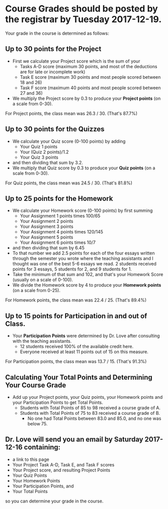 # Course Grades should be posted by the registrar by Tuesday 2017-12-19.

Your grade in the course is determined as follows:

## Up to 30 points for the Project

- First we calculate your Project score which is the sum of your 
    - Tasks A-D score (maximum 30 points, and most of the deductions are for late or incomplete work)
    - Task E score (maximum 30 points and most people scored between 18 and 26)
    - Task F score (maximum 40 points and most people scored between 27 and 36)
- We multiply the Project score by 0.3 to produce your **Project points** (on a scale from 0-30). 

For Project points, the class mean was 26.3 / 30. (That's 87.7%)

## Up to 30 points for the Quizzes

- We calculate your Quiz score (0-100 points) by adding 
    - Your Quiz 1 points 
    - Your (Quiz 2 points)/1.2
    - Your Quiz 3 points
- and then dividing that sum by 3.2.
- We multiply that Quiz score by 0.3 to produce your **Quiz points** (on a scale from 0-30). 

For Quiz points, the class mean was 24.5 / 30. (That's 81.8%)

## Up to 25 points for the Homework

- We calculate your Homework score (0-100 points) by first summing
    - Your Assignment 1 points times 100/65
    - Your Assignment 2 points
    - Your Assignment 3 points
    - Your Assignment 4 points times 120/145
    - Your Assignment 5 points
    - Your Assignment 6 points times 10/7
- and then dividing that sum by 6.45
- To that number we add 2.5 points for each of the four essays written through the semester you wrote where the teaching assistants and I thought was one of the best 5-6 essays we read. 2 students received points for 3 essays, 5 students for 2, and 9 students for 1.
- Take the minimum of that sum and 102, and that's your Homework Score (usually on a scale of 0-100).
- We divide the Homework score by 4 to produce your **Homework points** (on a scale from 0-25). 

For Homework points, the class mean was 22.4 / 25. (That's 89.4%)

## Up to 15 points for Participation in and out of Class. 

- Your **Participation Points** were determined by Dr. Love after consulting with the teaching assistants.
    - 12 students received 100% of the available credit here.
    - Everyone received at least 11 points out of 15 on this measure.

For Participation points, the class mean was 13.7 / 15. (That's 91.3%)

## Calculating Your Total Points and Determining Your Course Grade

- Add up your Project points, your Quiz points, your Homework points and your Participation Points to get Total Points.
    - Students with Total Points of 85 to 98 received a course grade of A.
    - Students with Total Points of 75 to 83 received a course grade of B. 
        - No one had Total Points between 83.0 and 85.0, and no one was below 75.

## Dr. Love will send you an email by Saturday 2017-12-16 containing:

- a link to this page
- Your Project Task A-D, Task E, and Task F scores
- Your Project score, and resulting Project Points
- Your Quiz Points
- Your Homework Points
- Your Participation Points, and
- Your Total Points

so you can determine your grade in the course.

